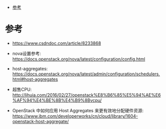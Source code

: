 
<!-- @import "[TOC]" {cmd="toc" depthFrom=1 depthTo=6 orderedList=false} -->

<!-- code_chunk_output -->

* [参考](#参考)

<!-- /code_chunk_output -->

# 参考

- https://www.csdndoc.com/article/8233868

- nova设置参考: https://docs.openstack.org/nova/latest/configuration/config.html
- host\-aggregates: https://docs.openstack.org/nova/latest/admin/configuration/schedulers.html#host-aggregates
- 超售CPU: http://lihuia.com/2016/02/27/openstack%E8%B6%85%E5%94%AE%E6%AF%94%E4%BE%8B%E4%B9%8Bvcpu/
- OpenStack 中如何应用 Host Aggregates 来更有效地分配硬件资源: https://www.ibm.com/developerworks/cn/cloud/library/1604-openstack-host-aggregate/
